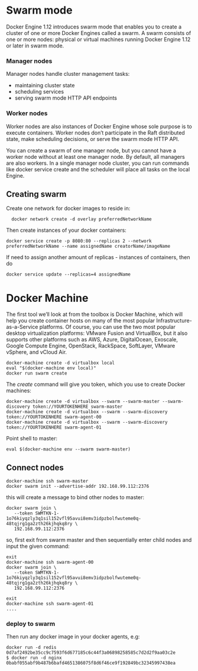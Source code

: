 # Swarm mode

Docker Engine 1.12 introduces swarm mode that enables you to create a cluster of one or more Docker Engines called a swarm. A swarm consists of one or more nodes: physical or virtual machines running Docker Engine 1.12 or later in swarm mode.

### Manager nodes
Manager nodes handle cluster management tasks:

- maintaining cluster state
- scheduling services
- serving swarm mode HTTP API endpoints

### Worker nodes
Worker nodes are also instances of Docker Engine whose sole purpose is to execute containers. Worker nodes don’t participate in the Raft distributed state, make scheduling decisions, or serve the swarm mode HTTP API.

You can create a swarm of one manager node, but you cannot have a worker node without at least one manager node. By default, all managers are also workers. In a single manager node cluster, you can run commands like docker service create and the scheduler will place all tasks on the local Engine.

## Creating swarm

Create one network for docker images to reside in:
```
  docker network create -d overlay preferredNetworkName
```

Then create instances of your docker containers:
```
docker service create -p 8080:80 --replicas 2 --network preferredNetworkName --name assignedName creatorName/imageName
```

If need to assign another amount of replicas - instances of containers, then do
```
docker service update --replicas=4 assignedName
```

# Docker Machine

The first tool we’ll look at from the toolbox is Docker Machine, which will help you create container hosts on many of the most popular Infrastructure-as-a-Service platforms. Of course, you can use the two most popular desktop virtualization platforms: VMware Fusion and VirtualBox, but it also supports other platforms such as AWS, Azure, DigitalOcean, Exoscale, Google Compute Engine, OpenStack, RackSpace, SoftLayer, VMware vSphere, and vCloud Air.

```
docker-machine create -d virtualbox local
eval "$(docker-machine env local)"
docker run swarm create
```
The *create* command will give you token, which you use to create Docker machines:
```
docker-machine create -d virtualbox --swarm --swarm-master --swarm-discovery token://YOURTOKENHERE swarm-master
docker-machine create -d virtualbox --swarm --swarm-discovery token://YOURTOKENHERE swarm-agent-00
docker-machine create -d virtualbox --swarm --swarm-discovery token://YOURTOKENHERE swarm-agent-01
```

Point shell to master:
```
eval $(docker-machine env --swarm swarm-master)
```

## Connect nodes
```
docker-machine ssh swarm-master
docker swarm init --advertise-addr 192.168.99.112:2376
```
this will create a message to bind other nodes to master:
```
docker swarm join \
   --token SWMTKN-1-1o76kiyqzly3q1sil152vfl95avui8emv3idpzbolfwuteme0q-48tqjrg1ga2zth26kjhqkq8ry \
   192.168.99.112:2376
```

so, first exit from swarm master and then sequentially enter child nodes and input the given command:
```
exit
docker-machine ssh swarm-agent-00
docker swarm join \
   --token SWMTKN-1-1o76kiyqzly3q1sil152vfl95avui8emv3idpzbolfwuteme0q-48tqjrg1ga2zth26kjhqkq8ry \
   192.168.99.112:2376

exit
docker-machine ssh swarm-agent-01
....
```

### deploy to swarm
Then run any docker image in your docker agents, e.g:
```
docker run -d redis 0d7af2492be35cc9c7593f6d677185c6c44f3a06898258585c7d2d2f9aa03c2e
$ docker run -d nginx 0babf055abf9b487b6bafd4651386075f8d6f46ce9f192849bc32345997438ea
```
